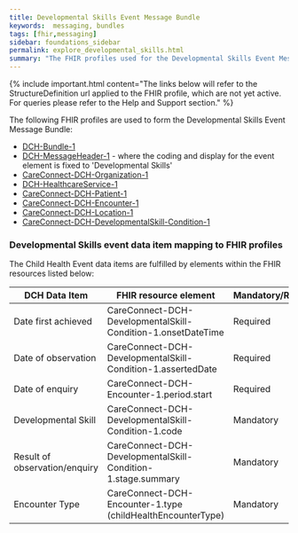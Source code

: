 ```yaml
---
title: Developmental Skills Event Message Bundle
keywords:  messaging, bundles
tags: [fhir,messaging]
sidebar: foundations_sidebar
permalink: explore_developmental_skills.html
summary: "The FHIR profiles used for the Developmental Skills Event Message Bundle"
---
```


{% include important.html content="The links below will refer to the StructureDefinition url applied to the FHIR profile, which are not yet active. For queries please refer to the Help and Support section." %} 

The following FHIR profiles are used to form the Developmental Skills Event Message Bundle:

- [DCH-Bundle-1](https://fhir.nhs.uk/STU3/StructureDefinition/DCH-Bundle-1)
- [DCH-MessageHeader-1](https://fhir.nhs.uk/STU3/StructureDefinition/DCH-MessageHeader-1) - where the coding and display for the event element is fixed to 'Developmental Skills'
- [CareConnect-DCH-Organization-1](https://fhir.nhs.uk/STU3/StructureDefinition/CareConnect-DCH-Organization-1)
- [DCH-HealthcareService-1](https://fhir.nhs.uk/STU3/StructureDefinition/DCH-HealthcareService-1)
- [CareConnect-DCH-Patient-1](https://fhir.nhs.uk/STU3/StructureDefinition/CareConnect-DCH-Patient-1)
- [CareConnect-DCH-Encounter-1](https://fhir.nhs.uk/STU3/StructureDefinition/CareConnect-DCH-Encounter-1)
- [CareConnect-DCH-Location-1](https://fhir.nhs.uk/STU3/StructureDefinition/CareConnect-DCH-Location-1)
- [CareConnect-DCH-DevelopmentalSkill-Condition-1](https://fhir.nhs.uk/STU3/StructureDefinition/CareConnect-DCH-DevelopmentalSkill-Condition-1)

### Developmental Skills event data item mapping to FHIR profiles ###

The Child Health Event data items are fulfilled by elements within the FHIR resources listed below:

| DCH Data Item     | FHIR resource element                                       | Mandatory/Required/Optional |
|-------------------|-------------------------------------------------------------|-----------------------------|
| Date first achieved     | CareConnect-DCH-DevelopmentalSkill-Condition-1.onsetDateTime                 | Required                    |
| Date of observation     | CareConnect-DCH-DevelopmentalSkill-Condition-1.assertedDate          | Required                    |
| Date of enquiry             | CareConnect-DCH-Encounter-1.period.start                    | Required                   |
| Developmental Skill    | CareConnect-DCH-DevelopmentalSkill-Condition-1.code                  | Mandatory                   |
| Result of observation/enquiry  | CareConnect-DCH-DevelopmentalSkill-Condition-1.stage.summary         | Mandatory                   |
| Encounter Type    | CareConnect-DCH-Encounter-1.type (childHealthEncounterType)    | Mandatory                   |